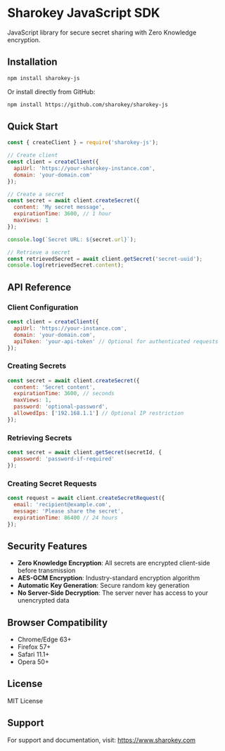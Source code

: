 # Sharokey JavaScript SDK

JavaScript library for secure secret sharing with Zero Knowledge encryption.

## Installation

```bash
npm install sharokey-js
```

Or install directly from GitHub:
```bash
npm install https://github.com/sharokey/sharokey-js
```

## Quick Start

```javascript
const { createClient } = require('sharokey-js');

// Create client
const client = createClient({
  apiUrl: 'https://your-sharokey-instance.com',
  domain: 'your-domain.com'
});

// Create a secret
const secret = await client.createSecret({
  content: 'My secret message',
  expirationTime: 3600, // 1 hour
  maxViews: 1
});

console.log(`Secret URL: ${secret.url}`);

// Retrieve a secret
const retrievedSecret = await client.getSecret('secret-uuid');
console.log(retrievedSecret.content);
```

## API Reference

### Client Configuration

```javascript
const client = createClient({
  apiUrl: 'https://your-instance.com',
  domain: 'your-domain.com',
  apiToken: 'your-api-token' // Optional for authenticated requests
});
```

### Creating Secrets

```javascript
const secret = await client.createSecret({
  content: 'Secret content',
  expirationTime: 3600, // seconds
  maxViews: 1,
  password: 'optional-password',
  allowedIps: ['192.168.1.1'] // Optional IP restriction
});
```

### Retrieving Secrets

```javascript
const secret = await client.getSecret(secretId, {
  password: 'password-if-required'
});
```

### Creating Secret Requests

```javascript
const request = await client.createSecretRequest({
  email: 'recipient@example.com',
  message: 'Please share the secret',
  expirationTime: 86400 // 24 hours
});
```

## Security Features

- **Zero Knowledge Encryption**: All secrets are encrypted client-side before transmission
- **AES-GCM Encryption**: Industry-standard encryption algorithm
- **Automatic Key Generation**: Secure random key generation
- **No Server-Side Decryption**: The server never has access to your unencrypted data

## Browser Compatibility

- Chrome/Edge 63+
- Firefox 57+
- Safari 11.1+
- Opera 50+

## License

MIT License

## Support

For support and documentation, visit: https://www.sharokey.com